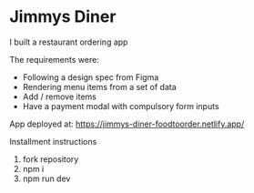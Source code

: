 # Jimmys Diner

I built a restaurant ordering app 

The requirements were:
- Following a design spec from Figma
- Rendering menu items from a set of data
- Add / remove items
- Have a payment modal with compulsory form inputs

App deployed at: https://jimmys-diner-foodtoorder.netlify.app/

Installment instructions 
1. fork repository
2. npm i 
3. npm run dev 
